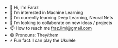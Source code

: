 - 👋 Hi, I’m Faraz
- 👀 I’m interested in Machine Learning
- 🌱 I’m currently learning Deep Learning, Neural Nets
- 💞️ I’m looking to collaborate on new ideas / projects
- 📫 How to reach me fraz.iimi@gmail.com
- 😄 Pronouns: They/them
- ⚡ Fun fact: I can play the Ukulele
